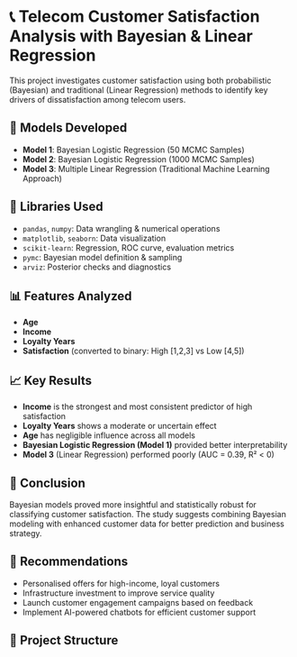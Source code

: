 # 📞 Telecom Customer Satisfaction Analysis with Bayesian & Linear Regression

This project investigates customer satisfaction using both probabilistic (Bayesian) and traditional (Linear Regression) methods to identify key drivers of dissatisfaction among telecom users.

## 🧪 Models Developed
- **Model 1**: Bayesian Logistic Regression (50 MCMC Samples)
- **Model 2**: Bayesian Logistic Regression (1000 MCMC Samples)
- **Model 3**: Multiple Linear Regression (Traditional Machine Learning Approach)

## 🧰 Libraries Used
- `pandas`, `numpy`: Data wrangling & numerical operations  
- `matplotlib`, `seaborn`: Data visualization  
- `scikit-learn`: Regression, ROC curve, evaluation metrics  
- `pymc`: Bayesian model definition & sampling  
- `arviz`: Posterior checks and diagnostics  

## 📊 Features Analyzed
- **Age**
- **Income**
- **Loyalty Years**
- **Satisfaction** (converted to binary: High [1,2,3] vs Low [4,5])

## 📈 Key Results
- **Income** is the strongest and most consistent predictor of high satisfaction
- **Loyalty Years** shows a moderate or uncertain effect
- **Age** has negligible influence across all models
- **Bayesian Logistic Regression (Model 1)** provided better interpretability
- **Model 3** (Linear Regression) performed poorly (AUC = 0.39, R² < 0)

## 📌 Conclusion
Bayesian models proved more insightful and statistically robust for classifying customer satisfaction. The study suggests combining Bayesian modeling with enhanced customer data for better prediction and business strategy.

## 🧭 Recommendations
- Personalised offers for high-income, loyal customers
- Infrastructure investment to improve service quality
- Launch customer engagement campaigns based on feedback
- Implement AI-powered chatbots for efficient customer support

## 📁 Project Structure
